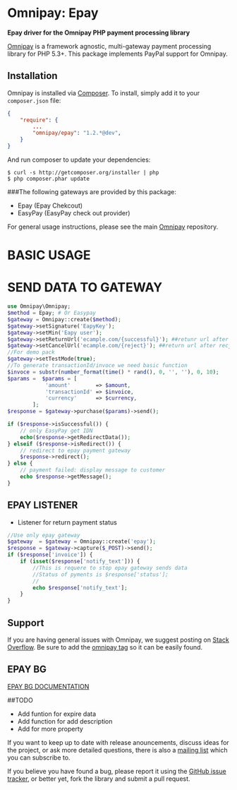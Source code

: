 # Omnipay: Epay

**Epay driver for the Omnipay PHP payment processing library**

[Omnipay](https://github.com/thephpleague/omnipay) is a framework agnostic, multi-gateway payment
processing library for PHP 5.3+. This package implements PayPal support for Omnipay.

## Installation

Omnipay is installed via [Composer](http://getcomposer.org/). To install, simply add it
to your `composer.json` file:

```json
{
    "require": {
        ...
        "omnipay/epay": "1.2.*@dev",
    }
}
```

And run composer to update your dependencies:

    $ curl -s http://getcomposer.org/installer | php
    $ php composer.phar update


###The following gateways are provided by this package:
* Epay (Epay Chekcout)
* EasyPay (EasyPay check out provider)

For general usage instructions, please see the main [Omnipay](https://github.com/thephpleague/omnipay)
repository.

# BASIC USAGE 
# SEND DATA TO GATEWAY 
```php
use Omnipay\Omnipay;
$method = Epay; # Or Easypay 
$gateway = Omnipay::create($method);
$gateway->setSignature('EapyKey');
$gateway->setMin('Eapy user');
$gateway->setReturnUrl('ecample.com/{successful}'); ##retunr url after success pay
$gateway->setCancelUrl('ecample.com/{reject}'); ##return url after recject pay
//For demo pack 
$gateway->setTestMode(true);
//To generate transactionId/invoce we need basic function
$invoce = substr(number_format(time() * rand(), 0, '', ''), 0, 10);
$params =  $params = [
            'amount'        => $amount,
            'transactionId' => $invoice,
            'currency'      => $currency,
        ];
$response = $gateway->purchase($params)->send();

if ($response->isSuccessful()) {
    // only EasyPay get IDN 
    echo($response->getRedirectData()); 
} elseif ($response->isRedirect()) {
    // redirect to epay payment gateway
    $response->redirect();
} else {
    // payment failed: display message to customer
    echo $response->getMessage();
}
```
## EPAY LISTENER 
* Listener for return payment status

```php
//Use only epay gateway
$gateway  = $gateway = Omnipay::create('epay');
$response = $gateway->capture($_POST)->send();
if ($response['invoice']) {
    if (isset($response['notify_text'])) {
        //This is requere to stop epay gateway sends data 
        //Status of pyments is $response['status']; 
        //
        echo $response['notify_text'];
    }
}
```

## Support

If you are having general issues with Omnipay, we suggest posting on
[Stack Overflow](http://stackoverflow.com/). Be sure to add the
[omnipay tag](http://stackoverflow.com/questions/tagged/omnipay) so it can be easily found.

## EPAY BG 
[EPAY BG DOCUMENTATION](https://www.epay.bg/en/?page=front&p=demo)

##TODO 
* Add funtion for expire data 
* Add function for add description 
* Add for more property 

If you want to keep up to date with release anouncements, discuss ideas for the project,
or ask more detailed questions, there is also a [mailing list](https://groups.google.com/forum/#!forum/omnipay) which
you can subscribe to.

If you believe you have found a bug, please report it using the [GitHub issue tracker](https://github.com/vanssata/omnipay-epay/issues),
or better yet, fork the library and submit a pull request.
